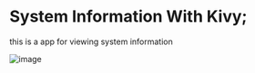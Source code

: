 # System Information With Kivy;
this is a app for viewing system information

![image](https://user-images.githubusercontent.com/74311184/147929163-668910f8-360e-4159-ba1f-0bed83e9a7be.png)
